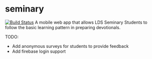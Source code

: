 # seminary
[![Build Status](https://travis-ci.org/realgt/seminary.svg?branch=master)](https://travis-ci.org/realgt/seminary)
A mobile web app that allows LDS Seminary Students to follow the basic learning pattern in preparing devotionals. 

TODO:
* Add anonymous surveys for students to provide feedback
* Add firebase login support